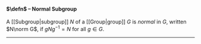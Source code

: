 #### $\defn$ – Normal Subgroup
A [[Subgroup|subgroup]] $N$ of a [[Group|group]] $G$ is *normal* in $G$, written $N\norm G$, if $gNg^{-1} = N$ for all $g \in G$.
***